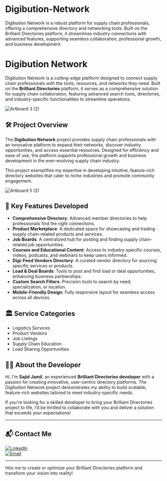 # Digibution-Network
Digibution Network is a robust platform for supply chain professionals, offering a comprehensive directory and networking tools. Built on the Brilliant Directories platform, it streamlines industry connections with advanced features, supporting seamless collaboration, professional growth, and business development.
# Digibution Network  

Digibution Network is a cutting-edge platform designed to connect supply chain professionals with the tools, resources, and networks they need. Built on the **Brilliant Directories** platform, it serves as a comprehensive solution for supply chain collaboration, featuring advanced search tools, directories, and industry-specific functionalities to streamline operations.

![Artboard 3 (2)](https://github.com/user-attachments/assets/e7639bc6-58a7-4bfb-a523-65365a9ecdb1)

## 🛠 Project Overview  

The **Digibution Network** project provides supply chain professionals with an innovative platform to expand their networks, discover industry opportunities, and access essential resources. Designed for efficiency and ease of use, the platform supports professional growth and business development in the ever-evolving supply chain industry.

This project exemplifies my expertise in developing intuitive, feature-rich directory websites that cater to niche industries and promote community engagement.

![Artboard 5 (2)](https://github.com/user-attachments/assets/7e02e732-0ea9-4eca-8b15-15740cab644c)

## 🚀 Key Features Developed  

- **Comprehensive Directory**: Advanced member directories to help professionals find the right connections.  
- **Product Marketplace**: A dedicated space for showcasing and trading supply chain-related products and services.  
- **Job Boards**: A centralized hub for posting and finding supply chain-related job opportunities.  
- **Courses and Educational Content**: Access to industry-specific courses, videos, podcasts, and webinars to keep users informed.  
- **Digi-Feed Vendors Directory**: A curated vendor directory for sourcing specific services or products.  
- **Load & Deal Boards**: Tools to post and find load or deal opportunities, enhancing business partnerships.  
- **Custom Search Filters**: Precision tools to search by need, specialization, or location.  
- **Mobile-Friendly Design**: Fully responsive layout for seamless access across all devices.  

## 🏛 Service Categories  

- Logistics Services  
- Product Vendors  
- Job Listings  
- Supply Chain Education  
- Load Sharing Opportunities  

## 👨‍💻 About the Developer  

Hi, I’m **Sajid Jamil**, an experienced **Brilliant Directories developer** with a passion for creating innovative, user-centric directory platforms. The Digibution Network project demonstrates my ability to build scalable, feature-rich websites tailored to meet industry-specific needs.  

If you're looking for a skilled developer to bring your Brilliant Directories project to life, I’d be thrilled to collaborate with you and deliver a solution that exceeds your expectations!  

---  

## 📬 Contact Me  

[![LinkedIn](https://img.shields.io/badge/LinkedIn-Connect-blue?style=for-the-badge&logo=linkedin)](https://www.linkedin.com/in/sajid-jameel-721256178/)  
[![Email](https://img.shields.io/badge/Email-Contact%20Me-orange?style=for-the-badge&logo=gmail)](mailto:sajidjamil.met@gmail.com)  

---  

*Hire me* to create or optimize your Brilliant Directories platform and transform your vision into reality!  
